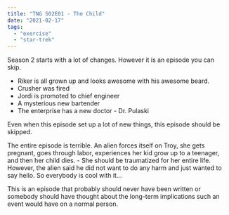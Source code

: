 ```yaml
---
title: "TNG S02E01 - The Child"
date: "2021-02-17"
tags: 
  - "exercise"
  - "star-trek"
---
```


Season 2 starts with a lot of changes. However it is an episode you can skip.

- Riker is all grown up and looks awesome with his awesome beard.
- Crusher was fired
- Jordi is promoted to chief engineer
- A mysterious new bartender
- The enterprise has a new doctor - Dr. Pulaski

Even when this episode set up a lot of new things, this episode should be skipped.

The entire episode is terrible. An alien forces itself on Troy, she gets pregnant, goes through labor, experiences her kid grow up to a teenager, and then her child dies. - She should be traumatized for her entire life. However, the alien said he did not want to do any harm and just wanted to say hello. So everybody is cool with it...

This is an episode that probably should never have been written or somebody should have thought about the long-term implications such an event would have on a normal person.
